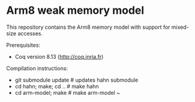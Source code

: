 # Arm8 weak memory model

This repository contains the Arm8 memory model with support for mixed-size accesses.

Prerequisites:

- Coq version 8.13 (http://coq.inria.fr)  


Compilation instructions:

- git submodule update    # updates hahn submodule
- cd hahn; make; cd ..    # make hahn
- cd arm-model; make      # make arm-model
~                     
